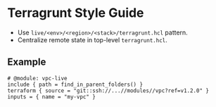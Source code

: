 # Terragrunt Style Guide

- Use `live/<env>/<region>/<stack>/terragrunt.hcl` pattern.
- Centralize remote state in top-level `terragrunt.hcl`.

## Example
```hcl
# @module: vpc-live
include { path = find_in_parent_folders() }
terraform { source = "git::ssh://...//modules//vpc?ref=v1.2.0" }
inputs = { name = "my-vpc" }
```